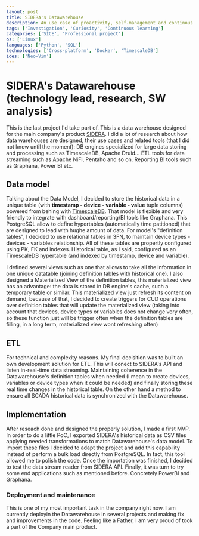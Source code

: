 ```yaml
---
layout: post
title: SIDERA's Datawarehouse
description: An use case of proactivity, self-management and continous learning
tags: ['Investigation', 'Curiosity', 'Continuous learning']
categories: ['SICE', 'Professional project']
os: ['Linux']
languages: ['Python', 'SQL']
technologies: ['Cross-platform', 'Docker', 'TimescaleDB']
ides: ['Neo-Vim']
---
```


# SIDERA's Datawarehouse (technology lead, research, SW analysis)
This is the last project I'd take part of. This is a data warehouse designed for the main company's product [SIDERA](./sidera). I did a lot of research about how data warehouses are designed, their use cases and related tools (that I did not know until the moment): DB engines specialized for large data storing and processing such as TimescaleDB, Apache Druid... ETL tools for data streaming such as Apache NiFi, Pentaho and so on. Reporting BI tools such as Graphana, Power BI etc.

## Data model
Talking about the Data Model, I decided to store the historical data in a unique table (with **timestamp - device - variable - value** tuple columns) powered from behing with [TimescaleDB](https://www.timescale.com/). That model is flexible and very friendly to integrate with dashboard/reporting/BI tools like Graphana. This PostgreSQL allow to define hypertables (automatically time patitioned) that are designed to lead with hughe amount of data. For model's "definition tables", I decided to use relational tables in 3FN, to maintain device types - devices - variables relationship. All of these tables are propertly configured using PK, FK and indexes. Historical table, as I said, configured as an TimescaleDB hypertable (and indexed by timestamp, device and variable).

I defined several views such as one that allows to take all the information in one unique datatable (joining definition tables with historical one). I also designed a Materialized View of the definition tables, this materialized view has an advantage: the data is stored in DB engine's cache, such a temporary table or similar. This materialized view just refresh its content on demand, because of that, I decided to create triggers for CUD operations over definition tables that will update the materialized view (taking into account that devices, device types or variables does not change very often, so these function just will be trigger often when the definition tables are filling, in a long term, materialized view wont refreshing often)

## ETL
For technical and complexity reasons. My final decisition was to built an own development solution for ETL. This will conect to SIDERA's API and listen in-real-time data streaming. Maintaining coherence in the Datawarehouse's definition tables when needed (I mean to create devices, variables or device types when it could be needed) and finally storing these real time changes in the historical table. On the other hand a method to ensure all SCADA historical data is synchronized with the Datawarehouse.

## Implementation
After reseach done and designed the properly solution, I made a first MVP. In order to do a little PoC, I exported SIDERA's historical data as CSV files applying needed transformations to match Datawarehouse's data model. To import these files I decided to adapt the project and add this capability instead of perform a bulk load directly from PostgreSQL. In fact, this tool allowed me to polish the code. Once the importation was finished, I decided to test the data stream reader from SIDERA API. Finally, it was turn to try some end applications such as mentioned before. Concretely PowerBI and Graphana.

### Deployment and maintenance
This is one of my most important task in the company right now. I am currently deployin the Datawarehouse in several projects and making fix and improvements in the code. Feeling like a Father, I am very proud of took a part of the Company main product.
